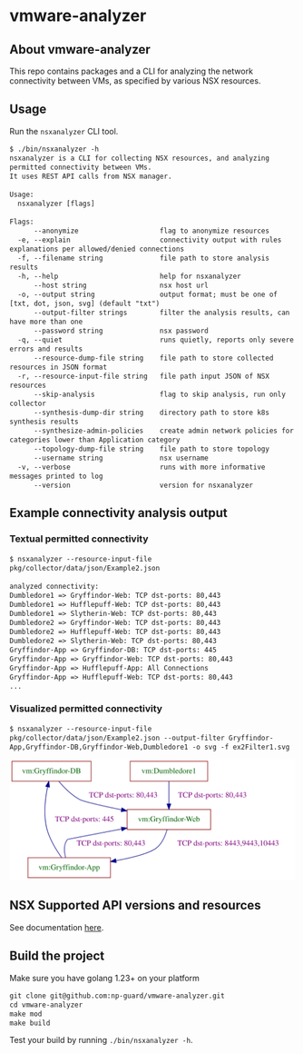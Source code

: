 # vmware-analyzer

## About vmware-analyzer
This repo contains packages and a CLI for analyzing the network connectivity between VMs, as specified by various NSX resources.

## Usage
Run the `nsxanalyzer` CLI tool.

```
$ ./bin/nsxanalyzer -h
nsxanalyzer is a CLI for collecting NSX resources, and analyzing permitted connectivity between VMs.
It uses REST API calls from NSX manager.

Usage:
  nsxanalyzer [flags]

Flags:
      --anonymize                    flag to anonymize resources
  -e, --explain                      connectivity output with rules explanations per allowed/denied connections
  -f, --filename string              file path to store analysis results
  -h, --help                         help for nsxanalyzer
      --host string                  nsx host url
  -o, --output string                output format; must be one of [txt, dot, json, svg] (default "txt")
      --output-filter strings        filter the analysis results, can have more than one
      --password string              nsx password
  -q, --quiet                        runs quietly, reports only severe errors and results
      --resource-dump-file string    file path to store collected resources in JSON format
  -r, --resource-input-file string   file path input JSON of NSX resources
      --skip-analysis                flag to skip analysis, run only collector
      --synthesis-dump-dir string    directory path to store k8s synthesis results
      --synthesize-admin-policies    create admin network policies for categories lower than Application category
      --topology-dump-file string    file path to store topology
      --username string              nsx username
  -v, --verbose                      runs with more informative messages printed to log
      --version                      version for nsxanalyzer
```

## Example connectivity analysis output

### Textual permitted connectivity
```
$ nsxanalyzer --resource-input-file pkg/collector/data/json/Example2.json 

analyzed connectivity:
Dumbledore1 => Gryffindor-Web: TCP dst-ports: 80,443
Dumbledore1 => Hufflepuff-Web: TCP dst-ports: 80,443
Dumbledore1 => Slytherin-Web: TCP dst-ports: 80,443
Dumbledore2 => Gryffindor-Web: TCP dst-ports: 80,443
Dumbledore2 => Hufflepuff-Web: TCP dst-ports: 80,443
Dumbledore2 => Slytherin-Web: TCP dst-ports: 80,443
Gryffindor-App => Gryffindor-DB: TCP dst-ports: 445
Gryffindor-App => Gryffindor-Web: TCP dst-ports: 80,443
Gryffindor-App => Hufflepuff-App: All Connections
Gryffindor-App => Hufflepuff-Web: TCP dst-ports: 80,443
...

```

### Visualized permitted connectivity
```
$ nsxanalyzer --resource-input-file pkg/collector/data/json/Example2.json --output-filter Gryffindor-App,Gryffindor-DB,Gryffindor-Web,Dumbledore1 -o svg -f ex2Filter1.svg

```
![graph](pkg/collector/data/expected_output/ex2Filter1.svg)


## NSX Supported API versions and resources
See documentation [here](docs/nsx_support.md).

## Build the project

Make sure you have golang 1.23+ on your platform

```commandline
git clone git@github.com:np-guard/vmware-analyzer.git
cd vmware-analyzer
make mod 
make build
```

Test your build by running `./bin/nsxanalyzer -h`.
